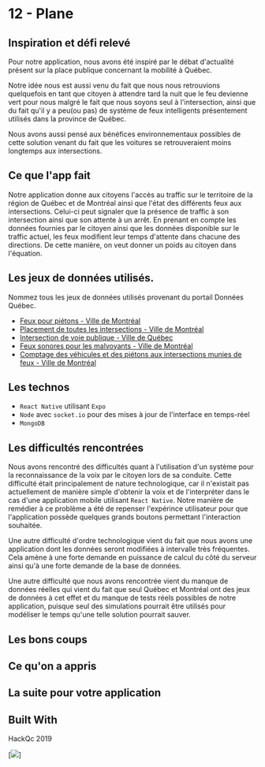 # 12 - Plane


## Inspiration et défi relevé

Pour notre application, nous avons été inspiré par le débat d'actualité présent sur la 
place publique concernant la mobilité à Québec.

Notre idée nous est aussi venu du fait que nous nous retrouvions quelquefois 
en tant que citoyen à attendre tard la nuit que le feu devienne vert pour nous malgré le
fait que nous soyons seul à l'intersection, ainsi que du fait qu'il y a peu(ou pas) de 
système de feux intelligents présentement utilisés dans la province de Québec.

Nous avons aussi pensé aux bénéfices environnementaux possibles de cette solution venant
du fait que les voitures se retrouveraient moins longtemps aux intersections. 

<!--
D'où vous est venue cette idée ? Quel défi en lien avec le thème avez-vous relevé ?

– Améliorer la relation avec le citoyen

– Améliorer la mobilité de façon durable

– Améliorer la connaissance du territoire
-->

## Ce que l'app fait
<!--
Une courte description de votre solution.
-->
Notre application donne aux citoyens l'accès au traffic sur le territoire de la région de 
Québec et de Montréal ainsi que l'état des différents feux aux intersections. Celui-ci peut 
signaler que la présence de traffic à son intersection ainsi que son attente à un arrêt. En 
prenant en compte les données fournies par le citoyen ainsi que les données disponible sur 
le traffic actuel, les feux modifient leur temps d'attente dans chacune des directions. De 
cette manière, on veut donner un poids au citoyen dans l'équation.

## Les jeux de données utilisés.

Nommez tous les jeux de données utilisés provenant du portail Données Québec.

* [Feux pour piétons - Ville de Montréal](https://www.donneesquebec.ca/recherche/fr/dataset/vmtl-feux-pietons)
* [Placement de toutes les intersections - Ville de Montréal](https://www.donneesquebec.ca/recherche/fr/dataset/vmtl-feux-tous)
* [Intersection de voie publique - Ville de Québec](https://www.donneesquebec.ca/recherche/fr/dataset/vque_53)
* [Feux sonores pour les malvoyants - Ville de Montréal](https://www.donneesquebec.ca/recherche/fr/dataset/vmtl-feux-malvoyants)
* [Comptage des véhicules et des piétons aux intersections munies de feux - Ville de Montréal](https://www.donneesquebec.ca/recherche/fr/dataset/vmtl-comptage-vehicules-pietons)

## Les technos

<!-- 
Qu'avez vous utilisé pour concevoir votre application.
-->

* `React Native` utilisant `Expo`
* `Node` avec `socket.io` pour des mises à jour de l'interface en temps-réel
* `MongoDB`

## Les difficultés rencontrées

Nous avons rencontré des difficultés quant à l'utilisation d'un système pour la 
reconnaissance de la voix par le citoyen lors de sa conduite. Cette difficulté était
principalement de nature technologique, car il n'existait pas actuellement de manière 
simple d'obtenir la voix et de l'interpréter dans le cas d'une application mobile
utilisant `React Native`. Notre manière de remédier à ce problème a été de repenser 
l'expérince utilisateur pour que l'application possède quelques grands boutons 
permettant l'interaction souhaitée.

Une autre difficulté d'ordre technologique vient du fait que nous avons une application 
dont les données seront modifiées à intervalle très fréquentes. Cela amène à une forte
demande en puissance de calcul du côté du serveur ainsi qu'à une forte demande de la
base de données.

Une autre difficulté que nous avons rencontrée vient du manque de données réelles qui
vient du fait que seul Québec et Montréal ont des jeux de données à cet effet et
du manque de tests réels possibles de notre application, puisque seul des simulations
pourrait être utilisés pour modéliser le temps qu'une telle solution pourrait sauver.

## Les bons coups
## Ce qu'on a appris
## La suite pour votre application
## Built With

HackQc 2019

[![](https://cdn.discordapp.com/attachments/347875180342935563/551886132472971290/unknown.png)]
